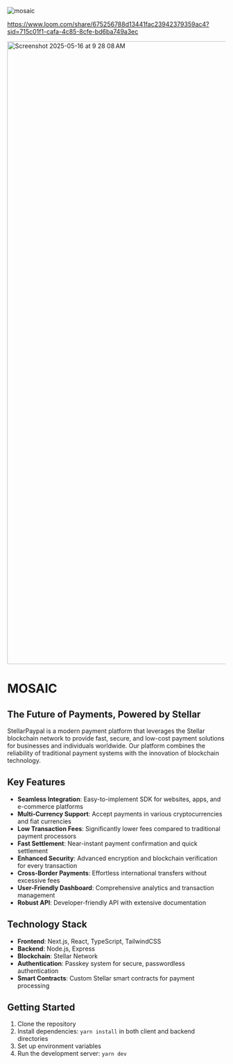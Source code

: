 ![mosaic](https://github.com/user-attachments/assets/638aefc6-93ae-49db-b5bd-4db15737ed3b)

https://www.loom.com/share/675256788d13441fac23942379359ac4?sid=715c01f1-cafa-4c85-8cfe-bd6ba749a3ec

<img width="1433" alt="Screenshot 2025-05-16 at 9 28 08 AM" src="https://github.com/user-attachments/assets/d137e3a5-5cd7-4b9e-b817-d724dbeac300" />

# MOSAIC

## The Future of Payments, Powered by Stellar

StellarPaypal is a modern payment platform that leverages the Stellar blockchain network to provide fast, secure, and low-cost payment solutions for businesses and individuals worldwide. Our platform combines the reliability of traditional payment systems with the innovation of blockchain technology.

## Key Features

- **Seamless Integration**: Easy-to-implement SDK for websites, apps, and e-commerce platforms
- **Multi-Currency Support**: Accept payments in various cryptocurrencies and fiat currencies
- **Low Transaction Fees**: Significantly lower fees compared to traditional payment processors
- **Fast Settlement**: Near-instant payment confirmation and quick settlement
- **Enhanced Security**: Advanced encryption and blockchain verification for every transaction
- **Cross-Border Payments**: Effortless international transfers without excessive fees
- **User-Friendly Dashboard**: Comprehensive analytics and transaction management
- **Robust API**: Developer-friendly API with extensive documentation

## Technology Stack

- **Frontend**: Next.js, React, TypeScript, TailwindCSS
- **Backend**: Node.js, Express
- **Blockchain**: Stellar Network
- **Authentication**: Passkey system for secure, passwordless authentication
- **Smart Contracts**: Custom Stellar smart contracts for payment processing

## Getting Started

1. Clone the repository
2. Install dependencies: `yarn install` in both client and backend directories
3. Set up environment variables
4. Run the development server: `yarn dev`
